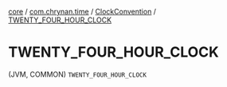 [core](../../index.md) / [com.chrynan.time](../index.md) / [ClockConvention](index.md) / [TWENTY_FOUR_HOUR_CLOCK](./-t-w-e-n-t-y_-f-o-u-r_-h-o-u-r_-c-l-o-c-k.md)

# TWENTY_FOUR_HOUR_CLOCK

(JVM, COMMON) `TWENTY_FOUR_HOUR_CLOCK`